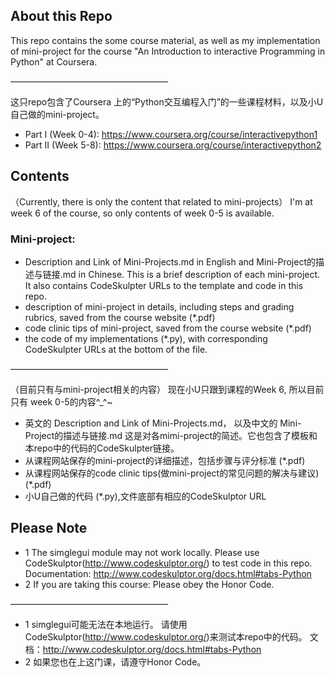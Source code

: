 ## About this Repo

This repo contains the some course material, as well as my implementation of mini-project for the course "An Introduction to interactive Programming in Python" at Coursera.

——————————————————

这只repo包含了Coursera 上的“Python交互编程入门”的一些课程材料，以及小U自己做的mini-project。

* Part I (Week 0-4): https://www.coursera.org/course/interactivepython1
* Part II (Week 5-8): https://www.coursera.org/course/interactivepython2

## Contents
（Currently, there is only the content that related to mini-projects）
I'm at week 6 of the course, so only contents of week 0-5 is available.

### Mini-project:
* Description and Link of Mini-Projects.md in English and Mini-Project的描述与链接.md in Chinese.
  This is a brief description of each mini-project. It also contains CodeSkulpter URLs to the template and code in this repo. 
* description of mini-project in details, including steps and grading rubrics, saved from the course website (*.pdf)
* code clinic tips of mini-project, saved from the course website (*.pdf)
* the code of my implementations (*.py), with corresponding CodeSkulpter URLs at the bottom of the file.

——————————————————

（目前只有与mini-project相关的内容）
现在小U只跟到课程的Week 6, 所以目前只有 week 0-5的内容^_^~

* 英文的 Description and Link of Mini-Projects.md， 以及中文的 Mini-Project的描述与链接.md
  这是对各mimi-project的简述。它也包含了模板和本repo中的代码的CodeSkulpter链接。
* 从课程网站保存的mini-project的详细描述，包括步骤与评分标准 (*.pdf)
* 从课程网站保存的code clinic tips(做mini-project的常见问题的解决与建议) (*.pdf)
* 小U自己做的代码 (*.py),文件底部有相应的CodeSkulptor URL

## Please Note

* 1 The simglegui module may not work locally.
Please use CodeSkulptor(http://www.codeskulptor.org/) to test code in this repo.
Documentation: http://www.codeskulptor.org/docs.html#tabs-Python
* 2 If you are taking this course: Please obey the Honor Code. 

——————————————————

* 1 simglegui可能无法在本地运行。
请使用CodeSkulptor(http://www.codeskulptor.org/)来测试本repo中的代码。
文档：http://www.codeskulptor.org/docs.html#tabs-Python
* 2 如果您也在上这门课，请遵守Honor Code。